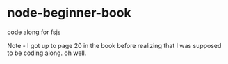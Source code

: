 # node-beginner-book
code along for fsjs

Note - I got up to page 20 in the book before realizing that I was supposed to be coding along.  oh well.